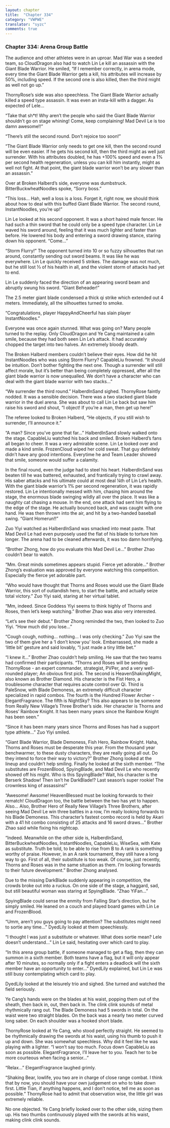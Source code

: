 ```yaml
---
layout: chapter
title:  "Chapter 334"
category: "VWPWE"
translator: "syzc"
comments: true
---
```


### Chapter 334: Arena Group Battle

The audience and other athletes were in an uproar. Mad War was a seeded team, so CloudDragon also had to watch Lin Le kill an assassin with the Giant Blade Warrior. He smiled, “If I remember correctly, in arena mode, every time the Giant Blade Warrior gets a kill, his attributes will increase by 50%, including speed. If the second one is also killed, then the third might as well not go up.”

ThornyRose’s side was also speechless. The Giant Blade Warrior actually killed a speed type assassin. It was even an insta-kill with a dagger. As expected of Lele...

“Take that sh\*t! Why aren’t the people who said the Giant Blade Warrior shouldn’t go on stage whining! Come, keep complaining! Mad Devil Le is too damn awesome!!”

“There’s still the second round. Don’t rejoice too soon!”

“The Giant Blade Warrior only needs to get one kill, then the second round will be even easier. If he gets his second kill, then the third might as well just surrender. With his attributes doubled, he has +100% speed and even a 1% per second health regeneration, unless you can kill him instantly, might as well not fight. At that point, the giant blade warrior won’t be any slower than an assassin.”

Over at Broken Halberd’s side, everyone was dumbstruck. BitterBuckwheatNoodles spoke, “Sorry boss.”

“This loss… Hah, well a loss is a loss. Forget it, right now, we should think about how to deal with this buffed Giant Blade Warrior. The second round, InstantNoodles, you’re up!”

Lin Le looked at his second opponent. It was a short haired male fencer. He had such a thin sword that he could only be a speed type character. Lin Le waved his sword around, feeling that it was much lighter and faster than before. He lowered his body and entering a sword drawing stance, staring down his opponent. “Come...”

“Storm Flurry!” The opponent turned into 10 or so fuzzy silhouettes that ran around, constantly sending out sword beams. It was like he was everywhere. Lin Le quickly received 5 strikes. The damage was not much, but he still lost ⅓ of his health in all, and the violent storm of attacks had yet to end.

Lin Le suddenly faced the direction of an appearing sword beam and abruptly swung his sword. “Giant Beheader!”

The 2.5 meter giant blade condensed a thick qi strike which extended out 4 meters. Immediately, all the silhouettes turned to smoke.

“Congratulations, player HappyAndCheerful has slain player InstantNoodles.”

Everyone was once again stunned. What was going on? Many people turned to the replay. Only CloudDragon and Ye Cang maintained a calm smile, because they had both seen Lin Le’s attack. It had accurately chopped the target into two halves. An extremely bloody death.

The Broken Halberd members couldn’t believe their eyes. How did he hit InstantNoodles who was using Storm Flurry? CapableLiu frowned. “It should be intuition. Don’t bother fighting the next one. Though a surrender will still affect morale, but it’s better than being completely oppressed, after all the giant blade warrior is now unequalled. We don’t have a character who can deal with the giant blade warrior with two stacks...”

“We surrender the third round.” HalberdInSand sighed. ThornyRose faintly nodded. It was a sensible decision. There was a two stacked giant blade warrior in the duel arena. She was about to call Lin Le back but saw him raise his sword and shout, “I object! If you’re a man, then get up here!”

The referee looked to Broken Halberd, “He objects, if you still wish to surrender, I’ll announce it.”

“A man? Since you’ve gone that far...” HalberdInSand slowly walked onto the stage. CapableLiu watched his back and smiled. Broken Halberd’s fans all began to cheer. It was a very admirable scene. Lin Le looked over and made a kind smile. FrozenCloud wiped her cold sweat. That guy definitely didn’t have any good intentions. Everytime he and Team Leader showed that smile, someone would suffer a calamity.

In the final round, even the judge had to steel his heart. HalberdInSand was beaten till he was battered, exhausted, and frantically trying to crawl away. His saber attacks and his ultimate could at most deal ¼th of Lin Le’s health. With the giant blade warrior’s 1% per second regeneration, it was rapidly restored. Lin Le intentionally messed with him, chasing him around the stage, the enormous blade swinging wildly all over the place. It was like a naughty cat chasing a mouse. In the end, one attack had sent him flying to the edge of the stage. He actually bounced back, and was caught with one hand. He was then thrown into the air, and hit by a two-handed baseball swing. “Giant Homerun!!”

Zuo Yiyi watched as HalberdInSand was smacked into meat paste. That Mad Devil Le had even purposely used the flat of his blade to torture him longer. The arena had to be cleaned afterwards, it was too damn horrifying.

“Brother Zhong, how do you evaluate this Mad Devil Le...” Brother Zhao couldn’t bear to watch.

“Mm. Great minds sometimes appears stupid. Fierce yet adorable...” Brother Zhong’s evaluation was approved by everyone watching this competition. Especially the fierce yet adorable part.

“Who would have thought that Thorns and Roses would use the Giant Blade Warrior, this sort of outlandish hero, to start the battle, and actually seize total victory.” Zuo Yiyi said, staring at her virtual tablet.

“Mm, indeed. Since Goddess Yiyi seems to think highly of Thorns and Roses, then let’s keep watching.” Brother Zhao was also very interested.

“Let’s see their debut.” Brother Zhong reminded the two, then looked to Zuo Yiyi. “How much did you lose...”

“Cough cough, nothing… nothing… I was only checking.” Zuo Yiyi saw the two of them give her a ‘I don’t know you’ look. Embarrassed, she made a ‘little bit’ gesture and said lovably, “I just made a tiny little bet.” 

“I knew it…” Brother Zhao couldn’t help smiling. He saw that the two teams had confirmed their participants. “Thorns and Roses will be sending ThornyRose - an expert commander, strategist, PVPer, and a very well-rounded player; An obvious first pick. The second is HeavenShakingMight, also known as Brother Diamond. His character is the Fist Hero, a troublesome character that requires acute control over Qi. Third is PaleSnow, with Blade Demoness, an extremely difficult character specialized in rapid combos. The fourth is the Hundred Flower Archer - ElegantFragrance. The fifth is NightSky? This also appears to be someone from Really New Village’s Three Brother’s side. Her character is Thorns and Roses’ Rainbow Knight. It has been many years since the Rainbow Knight has been seen.”

“Since it has been many years since Thorns and Roses has had a support type athlete...” Zuo Yiyi smiled.

“Giant Blade Warrior, Blade Demoness, Fish Hero, Rainbow Knight. Haha, Thorns and Roses must be desperate this year. From the thousand year benchwarmer, to these dusty characters, they are really going all out. Do they intend to force their way to victory?” Brother Zhong looked at the lineup and couldn’t help smiling. Finally he looked at the sixth member. “The substitutes are FrozenBlood, SpyingBlade, and Mad Devil Le who recently showed off his might. Who is this SpyingBlade? Wait, his character is the Berserk Shadow! Then isn’t he DarkBlade!? Last season’s super rookie! The crownless king of assassins!”

“Awesome! Awsome! HeavenBlessed must be looking forwards to their rematch! CloudDragon too, the battle between the two has yet to happen. Also… Also, Brother Hero of Really New Village’s Three Brothers, after seeing Mad Devil Le win three battles in a row, I’m really looking forwards to his Blade Demoness. This character’s fastest combo record is held by Akari with a 41 hit combo consisting of 25 attacks and 16 sword draws...” Brother Zhao said while fixing his nightcap.

“Indeed. Meanwhile on the other side is, HalberdInSand, BitterBuckwheatNoodles, InstantNoodles, CapableLiu, WiseSea, with Kate as substitute. Truth be told, to be able to rise from B to A rank is something worthy of praise. However, in an A rank tournament, they still have a long way to go. First of all, their substitute is too weak. Of course, just recently, Thorns and Roses was in the same situation as them. I’m looking forwards to their future development.” Brother Zhong analysed.

Due to the missing DarkBlade suddenly appearing in competition, the crowds broke out into a ruckus. On one side of the stage, a haggard, sad, but still beautiful woman was staring at SpyingBlade. “Zhao YiFan...” 

SpyingBlade could sense the enmity from Falling Star’s direction, but he simply smiled. He leaned on a couch and played board games with Lin Le and FrozenBlood.

“Umm, aren’t you guys going to pay attention? The substitutes might need to sortie any time...” DyedLily looked at them speechlessly.

“I thought I was just a substitute or whatever. What does sortie mean? Lele doesn’t understand...” Lin Le said, hesitating over which card to play.

“In this arena group battle, if someone managed to get a flag, then they can summon in a sixth member. Both teams have a flag, but it will only appear after 10 minutes, so normally only if a fight enters a deadlock will the sixth member have an opportunity to enter...” DyedLily explained, but Lin Le was still busy contemplating which card to play.

DyedLily looked at the leisurely trio and sighed. She turned and watched the field seriously.

Ye Cang’s hands were on the blades at his waist, popping them out of the sheath, then back in, out, then back in. The clink clink sounds of metal rhythmically rang out. The Blade Demoness had 5 swords in total. On the waist were two straight blades. On the back was a nearly two meter curved long saber. On each shoulder was a hooked short blade.

ThornyRose looked at Ye Cang, who stood perfectly straight. He seemed to be rhythmically drawing the swords at his waist, using his thumb to push it up and down. She was somewhat speechless. Why did it feel like he was playing with a lighter. “I won’t say too much. Focus down CapableLiu as soon as possible. ElegantFragrance, I’ll leave her to you. Teach her to be more courteous when facing a senior...”

“Relax...” ElegantFragrance laughed grimly.

“Shaking Bear, lowlife, you two are in charge of close range combat. I think that by now, you should have your own judgement on who to take down first. Little Tian, if anything happens, and I don’t notice, tell me as soon as possible.” ThornyRose had to admit that observation wise, the little girl was extremely reliable.

No one objected. Ye Cang briefly looked over to the other side, sizing them up. His two thumbs continuously played with the swords at his waist, making clink clink sounds.
